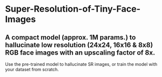 # Super-Resolution-of-Tiny-Face-Images
## A compact model (approx. 1M params.) to hallucinate low resolution (24x24, 16x16 & 8x8) RGB face images with an upscaling factor of 8x. 

Use the pre-trained model to hallucinate SR images, or train the model with your dataset from scratch.

